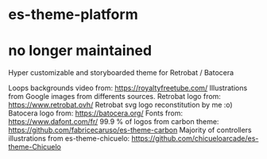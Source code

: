 # es-theme-platform
# no longer maintained

Hyper customizable and storyboarded theme for Retrobat / Batocera

Loops backgrounds video from: https://royaltyfreetube.com/
Illustrations from Google images from differents sources.
Retrobat logo from: https://www.retrobat.ovh/
Retrobat svg logo reconstitution by me :o)
Batocera logo from: https://batocera.org/
Fonts from: https://www.dafont.com/fr/
99.9 % of logos from carbon theme: https://github.com/fabricecaruso/es-theme-carbon
Majority of controllers illustrations from es-theme-chicuelo: https://github.com/chicueloarcade/es-theme-Chicuelo
